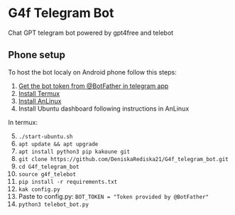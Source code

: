 # G4f Telegram Bot

Chat GPT telegram bot powered by gpt4free and telebot

## Phone setup

To host the bot localy on Android phone follow this steps:

 1) [Get the bot token from @BotFather in telegram app](https://t.me/botfather)
 2) [Install Termux](https://f-droid.org/packages/com.termux/)
 3) [Install AnLinux](https://f-droid.org/packages/exa.lnx.a/)
 4) Install Ubuntu dashboard following instructions in AnLinux

 In termux:

 5) ```./start-ubuntu.sh```
 6) ```apt update && apt upgrade```
 7) ```apt install python3 pip kakoune git```
 8) ```git clone https://github.com/DeniskaRediska21/G4f_telegram_bot.git```
 9) ```cd G4f_telegram_bot```
 10) ```source g4f_telebot```
 11) ```pip install -r requirements.txt```
 12) ```kak config.py```
 13) Paste to config.py:  ```BOT_TOKEN = "Token provided by @BotFather"```
 14) ```python3 telebot_bot.py```
